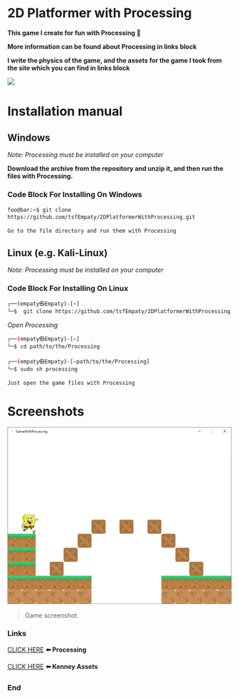 # 2D Platformer with Processing

**This game I create for fun with Processing 🤩**

**More information can be found about Processing in links block**

**I write the physics of the game, and the assets for the game I took from the site which you can find in links block**

![](https://upload.wikimedia.org/wikipedia/commons/thumb/c/cb/Processing_2021_logo.svg/640px-Processing_2021_logo.svg.png)

# Installation manual

## Windows

*Note: Processing must be installed on your computer*

**Download the archive from the repository and unzip it, and then run the files with Processing.**

### Code Block For Installing On Windows

```shell
foo@bar:~$ git clone https://github.com/tsfEmpaty/2DPlatformerWithProcessing.git
```

`Go to the file directory and run them with Processing`

## Linux (e.g. Kali-Linux)

*Note: Processing must be installed on your computer*

### Code Block For Installing On Linux

```zsh
┌──(empaty㉿Empaty)-[~]
└─$  git clone https://github.com/tsfEmpaty/2DPlatformerWithProcessing.git
```

*Open Processing*

```zsh
┌──(empaty㉿Empaty)-[~]
└─$ cd path/to/the/Processing

┌──(empaty㉿Empaty)-[~path/to/the/Processing]
└─$ sudo sh processing
```

`Just open the game files with Processing`

# Screenshots

![](\GameWithProcessing\src\screenshot.PNG)

> Game screenshot.


### Links

[CLICK HERE](https://processing.org/) **⬅️ Processing**

[CLICK HERE](kenney.nl/) **⬅️ Kenney Assets**

### End